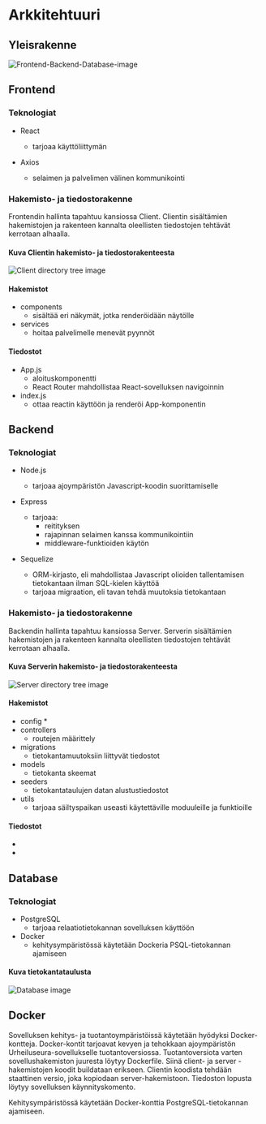 # Arkkitehtuuri

## Yleisrakenne


![Frontend-Backend-Database-image](https://github.com/Urheiluseura-3-0/urheiluseura3.0/blob/documentation-up/documentation/pictures/FRONTEND-BACKEND-database.drawio.png)


## Frontend

### Teknologiat
- React
    * tarjoaa käyttöliittymän

- Axios
    * selaimen ja palvelimen välinen kommunikointi

### Hakemisto- ja tiedostorakenne

Frontendin hallinta tapahtuu kansiossa Client. Clientin sisältämien hakemistojen ja rakenteen kannalta oleellisten tiedostojen tehtävät kerrotaan alhaalla.

#### Kuva Clientin hakemisto- ja tiedostorakenteesta
![Client directory tree image](https://github.com/Urheiluseura-3-0/urheiluseura3.0/blob/documentation-up/documentation/pictures/client_tree_structure.png)

#### Hakemistot
- components
    * sisältää eri näkymät, jotka renderöidään näytölle
- services
    * hoitaa palvelimelle menevät pyynnöt
#### Tiedostot
- App.js
    * aloituskomponentti
    * React Router mahdollistaa React-sovelluksen navigoinnin
- index.js
    * ottaa reactin käyttöön ja renderöi App-komponentin

## Backend

### Teknologiat

- Node.js
    * tarjoaa ajoympäristön Javascript-koodin suorittamiselle

- Express
    *  tarjoaa:
        * reitityksen 
        * rajapinnan selaimen kanssa kommunikointiin
        * middleware-funktioiden käytön

- Sequelize
    * ORM-kirjasto, eli mahdollistaa Javascript olioiden tallentamisen tietokantaan ilman SQL-kielen käyttöä
    * tarjoaa migraation, eli tavan tehdä muutoksia tietokantaan


### Hakemisto- ja tiedostorakenne

Backendin hallinta tapahtuu kansiossa Server. Serverin sisältämien hakemistojen ja rakenteen kannalta oleellisten tiedostojen tehtävät kerrotaan alhaalla.

#### Kuva Serverin hakemisto- ja tiedostorakenteesta
![Server directory tree image](https://github.com/Urheiluseura-3-0/urheiluseura3.0/blob/documentation-up/documentation/pictures/server_tree_structure.png)

#### Hakemistot
- config
    *
- controllers
    * routejen määrittely
- migrations
    * tietokantamuutoksiin liittyvät tiedostot
- models
    * tietokanta skeemat
- seeders
    * tietokantataulujen datan alustustiedostot
- utils
    * tarjoaa säiltyspaikan useasti käytettäville moduuleille ja funktioille

#### Tiedostot
-
-

## Database

### Teknologiat

- PostgreSQL
   - tarjoaa relaatiotietokannan sovelluksen käyttöön
- Docker
  - kehitysympäristössä käytetään Dockeria PSQL-tietokannan ajamiseen

#### Kuva tietokantataulusta

![Database image](https://github.com/Urheiluseura-3-0/urheiluseura3.0/blob/documentation-up/documentation/pictures/Tietokantakaavio.png)

## Docker

Sovelluksen kehitys- ja tuotantoympäristöissä käytetään hyödyksi Docker-kontteja. Docker-kontit tarjoavat kevyen ja tehokkaan ajoympäristön Urheiluseura-sovellukselle tuotantoversiossa. Tuotantoversiota varten sovellushakemiston juuresta löytyy Dockerfile. Siinä client- ja server -hakemistojen koodit buildataan erikseen. Clientin koodista tehdään staattinen versio, joka kopiodaan server-hakemistoon. Tiedoston lopusta löytyy sovelluksen käynnityskomento.

Kehitysympäristössä käytetään Docker-konttia PostgreSQL-tietokannan ajamiseen.

